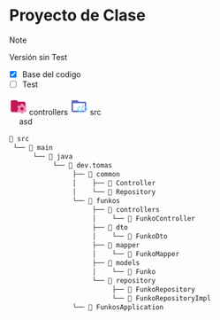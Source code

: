 # Proyecto de Clase


> [!NOTE]  
> Versión sin Test

- [x] Base del codigo
- [ ] Test

 ![controllers][controllers-icon] controllers
 ![src][src] src
<br>
&emsp; asd



```
📁 src  
 └── 📁 main  
      └── 📁 java  
           └── 📁 dev.tomas  
                ├── 📁 common  
                │    ├── 📝 Controller  
                │    └── 📝 Repository  
                └── 📁 funkos  
                     ├── 📁 controllers  
                     │    └── 📝 FunkoController  
                     ├── 📁 dto  
                     │    └── 📝 FunkoDto  
                     ├── 📁 mapper  
                     │    └── 📝 FunkoMapper  
                     ├── 📁 models  
                     │    └── 📝 Funko  
                     └── 📁 repository  
                          ├── 📝 FunkoRepository  
                          └── 📝 FunkoRepositoryImpl  
                └── 📝 FunkosApplication 
```

<!--Variables-->
[controllers-icon]: https://raw.githubusercontent.com/AtomMaterialUI/a-file-icon-idea/88b103c1b339da467e260823d8fe198a243c41d8/common/src/main/resources/icons/plugins/ruby/rails/projectView/controllersFolder.svg
[src]: https://raw.githubusercontent.com/TomasVaquerin/icons/c14f933b91bf161af5792188b6dfce1bfea0bb4e/folders/src.svg?token=AT533A4YZ7KVQODI6ZHLRGTHB7QT2
